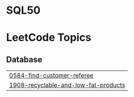 # SQL50
<!---LeetCode Topics Start-->
# LeetCode Topics
## Database
|  |
| ------- |
| [0584-find-customer-referee](https://github.com/anaswara1000/SQL50/tree/master/0584-find-customer-referee) |
| [1908-recyclable-and-low-fat-products](https://github.com/anaswara1000/SQL50/tree/master/1908-recyclable-and-low-fat-products) |
<!---LeetCode Topics End-->